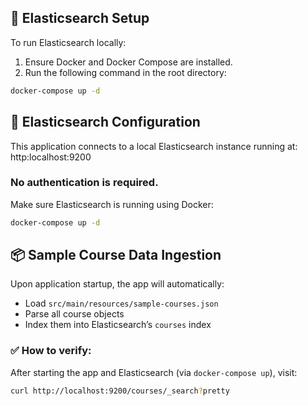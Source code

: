 ## 🚀 Elasticsearch Setup

To run Elasticsearch locally:

1. Ensure Docker and Docker Compose are installed.
2. Run the following command in the root directory:

```bash
docker-compose up -d

```
## 🔧 Elasticsearch Configuration

This application connects to a local Elasticsearch instance running at: http:localhost:9200
### No authentication is required.

Make sure Elasticsearch is running using Docker:

```bash 
docker-compose up -d

```
## 📦 Sample Course Data Ingestion

Upon application startup, the app will automatically:

- Load `src/main/resources/sample-courses.json`
- Parse all course objects
- Index them into Elasticsearch’s `courses` index

### ✅ How to verify:

After starting the app and Elasticsearch (via `docker-compose up`), visit:

```bash
curl http://localhost:9200/courses/_search?pretty
